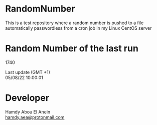 # RandomNumber    
This is a test repository where a random number is pushed to a file automatically passwordless from a cron job in my Linux CentOS server    
# Random Number of the last run   
1740
      
Last update (GMT +1)    
05/08/22 10:00:01
# Developer    
Hamdy Abou El Anein   
hamdy.aea@protonmail.com
